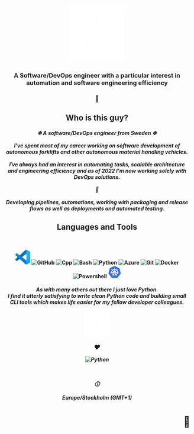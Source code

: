 <p>
  <h1 align="center"><b> <img src="https://github.com/Wesztman/Wesztman/blob/main/westman-white.png?raw=true" alt="" width="150"></h1>
</p>

<p>
  <h3 align="center">A Software/DevOps engineer with a particular interest in automation and software engineering efficiency</p></h3>
  <h3 align="center">🚀</p></h3>

<p>
<h2 align="center">Who is this guy?</h2>
<h5 align="center">❄ A software/DevOps engineer from Sweden ❄ <br><br> 
 I've spent most of my career working on software development of autonomous forklifts and other autonomous material handling vehicles. <br><br> 
  I´ve always had an interest in automating tasks, scalable architecture and engineering efficiency and as of 2022 I'm now working solely with DevOps solutions. <br><br> 🥳 <br> <br> Developing pipelines, automations, working with packaging and release flows as well as deployments and automated testing. </h5>
</p>

<p>
<h2 align="center">Languages and Tools</h2>
</p>
<br />
<p align="center">
<img alt="Visual Studio Code" width="40px" src="https://raw.githubusercontent.com/github/explore/80688e429a7d4ef2fca1e82350fe8e3517d3494d/topics/visual-studio-code/visual-studio-code.png" />
<img alt="GitHub" width="40px" src="https://raw.githubusercontent.com/jmnote/z-icons/master/svg/github.svg" /> 
<img alt="Cpp" width="40px" src="https://github.com/isocpp/logos/blob/master/cpp_logo.png" />
<img alt="Bash" width="40px" src="https://github.com/gilbarbara/logos/blob/main/logos/bash-icon.svg" />
<img alt="Python" width="45px" src="https://github.com/gilbarbara/logos/blob/main/logos/python.svg" />
<img alt="Azure" width="40px" src="https://github.com/gilbarbara/logos/blob/main/logos/microsoft-azure.svg" />
<img alt="Git" width="40px" src="https://github.com/gilbarbara/logos/blob/main/logos/git-icon.svg" />
<img alt="Docker" width="40px" src="https://github.com/gilbarbara/logos/blob/main/logos/docker-icon.svg" />
<img alt="Powershell" width="40px" src="https://upload.wikimedia.org/wikipedia/commons/2/2f/PowerShell_5.0_icon.png" />
<img alt="Powershell" width="35px" src="https://github.com/gilbarbara/logos/blob/main/logos/kubernetes.svg" />
 
<!--<a href="https://www.figma.com/" target="_blank"> <img src="https://www.vectorlogo.zone/logos/figma/figma-icon.svg" alt="figma" width="40" height="40"/> </a>--> </p>

<h5 align="center">As with many others out there I just love Python. <br> I find it utterly satisfying to write clean Python code and building small CLI tools which makes life easier for my fellow developer colleagues. 
<br>
<br>  
<div class="column">
    <img alt="Westman" width="70px" src="https://github.com/Wesztman/Wesztman/blob/main/westman-white.png?raw=true" />
    <p><big> ❤ </big></p>
    <img alt="Python" width="45px" src="https://github.com/gilbarbara/logos/blob/main/logos/python.svg" />
</div>
<br>
<br>
<p align="center">
🕕
</p>
<p align="center">
Europe/Stockholm (GMT+1)
</p>

<p>
  <h1 align="right"><b>🦆<img src="" alt="" width="100"></h1>
</p>
